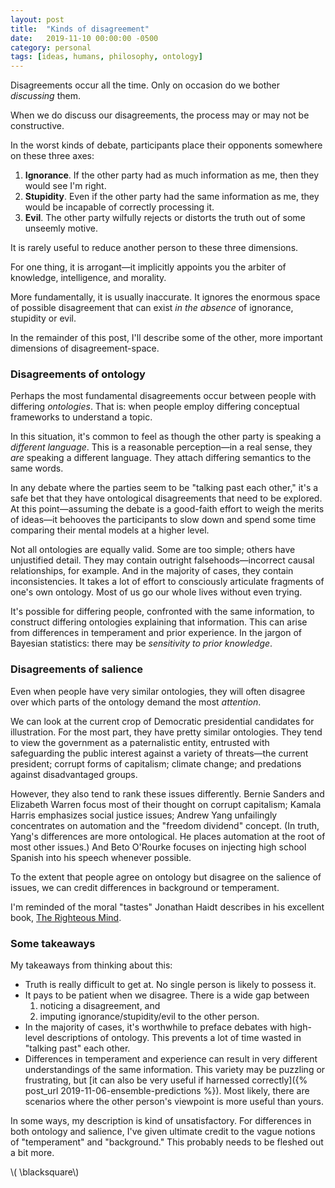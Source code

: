 ```yaml
---
layout: post
title:  "Kinds of disagreement"
date:   2019-11-10 00:00:00 -0500
category: personal 
tags: [ideas, humans, philosophy, ontology] 
---
```


Disagreements occur all the time. Only on occasion do we bother _discussing_ them.

When we do discuss our disagreements, the process may or may not be constructive.

In the worst kinds of debate, participants place their opponents somewhere on these three axes:

1. **Ignorance**. If the other party had as much information as me, then they would see I'm right.
2. **Stupidity**. Even if the other party had the same information as me, 
   they would be incapable of correctly processing it.
3. **Evil**. The other party wilfully rejects or distorts the truth out of some unseemly motive.

It is rarely useful to reduce another person to these three dimensions.

For one thing, it is arrogant&mdash;it implicitly appoints you the arbiter of knowledge, intelligence, and morality.

More fundamentally, it is usually inaccurate.
It ignores the enormous space of possible disagreement that can exist _in the absence_ of ignorance, stupidity or evil.

In the remainder of this post, I'll describe some of the other, more important dimensions of disagreement-space.

### **Disagreements of ontology**

Perhaps the most fundamental disagreements occur between people with differing _ontologies_.
That is: when people employ differing conceptual frameworks to understand a topic. 

In this situation, it's common to feel as though the other party is speaking a _different language_.
This is a reasonable perception&mdash;in a real sense, they _are_ speaking a different language.
They attach differing semantics to the same words.

In any debate where the parties seem to be "talking past each other," it's a safe bet that they have ontological disagreements that need to be explored.
At this point&mdash;assuming the debate is a good-faith effort to weigh the merits of ideas&mdash;it behooves the participants to slow down and spend some time comparing their mental models at a higher level.

Not all ontologies are equally valid. Some are too simple; others have unjustified detail.
They may contain outright falsehoods&mdash;incorrect causal relationships, for example.
And in the majority of cases, they contain inconsistencies.
It takes a lot of effort to consciously articulate fragments of one's own ontology.
Most of us go our whole lives without even trying.

It's possible for differing people, confronted with the same information, to construct 
differing ontologies explaining that information. 
This can arise from differences in temperament and prior experience. 
In the jargon of Bayesian statistics: there may be _sensitivity to prior knowledge_.

### **Disagreements of salience**

Even when people have very similar ontologies, they will often disagree over which parts of the ontology demand the most _attention_. 

We can look at the current crop of Democratic presidential candidates for illustration.
For the most part, they have pretty similar ontologies.
They tend to view the government as a paternalistic entity, entrusted with safeguarding the public interest against a variety of threats&mdash;the current president; corrupt forms of capitalism; climate change; and predations against disadvantaged groups.

However, they also tend to rank these issues differently.
Bernie Sanders and Elizabeth Warren focus most of their thought on corrupt capitalism;
Kamala Harris emphasizes social justice issues;
Andrew Yang unfailingly concentrates on automation and the "freedom dividend" concept.
(In truth, Yang's differences are more ontological. He places automation at the root of most other issues.)
And Beto O'Rourke focuses on injecting high school Spanish into his speech whenever possible.

To the extent that people agree on ontology but disagree on the salience of issues, 
we can credit differences in background or temperament.

I'm reminded of the moral "tastes" Jonathan Haidt describes in his excellent book, [The Righteous Mind](https://www.amazon.com/dp/B0052FF7YM/ref=dp-kindle-redirect?_encoding=UTF8&btkr=1).

### **Some takeaways** 

My takeaways from thinking about this:

* Truth is really difficult to get at. No single person is likely to possess it.
* It pays to be patient when we disagree. 
  There is a wide gap between 
    1. noticing a disagreement, and 
    2. imputing ignorance/stupidity/evil to the other person.
* In the majority of cases, it's worthwhile to preface debates with high-level descriptions of ontology. 
  This prevents a lot of time wasted in "talking past" each other.
* Differences in temperament and experience can result in very different understandings of the same information.
  This variety may be puzzling or frustrating, but [it can also be very useful if harnessed correctly]({% post_url 2019-11-06-ensemble-predictions %}).
  Most likely, there are scenarios where the other person's viewpoint is more useful than yours.

In some ways, my description is kind of unsatisfactory.
For differences in both ontology and salience, I've given ultimate credit to the vague notions of "temperament" and "background."
This probably needs to be fleshed out a bit more.

\\( \blacksquare\\)  

